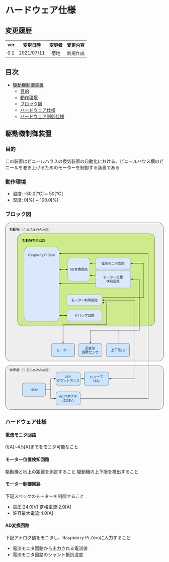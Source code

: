 # ハードウェア仕様

## 変更履歴
| ver | 変更日時 | 変更者 | 変更内容 |
|:----|:--------:|:------:|:---------|
| 0.1 | 2021/07/11 | 菊地 | 新規作成 |

## 目次

- [駆動機制御装置](#駆動機制御回路)
  - [目的](#目的)
  - [動作環境](#動作環境)
  - [ブロック図](#ブロック図)
  - [ハードウェア仕様](#ハードウェア制御仕様)
  - [ハードウェア制御仕様](#ハードウェア制御仕様)

## 駆動機制御装置
### 目的
この装置はビニールハウスの換気装置の自動化における、ビニールハウス横のビニールを巻き上げるためのモーターを制御する装置である

### 動作環境
 - 温度: -30.0[℃] ~ 50[℃]
 - 湿度: 0[%] ~ 100.0[%]

### ブロック図
![overview](image_ハードウェア/block_moter.png)

### ハードウェア仕様
#### 電流モニタ回路
0[A]~4.5[A]までをモニタ可能なこと

#### モーター位置検知回路
駆動機と地上の距離を測定すること
駆動機の上下限を検出すること

#### モーター制御回路
下記スペックのモーターを制御すること
 - 電圧:24.0[V] 定格電流:2.0[A]
 - 許容最大電流:4.0[A]

#### AD変換回路
下記アナログ値をモニタし、Raspberry Pi Zeroに入力すること
 - 電流モニタ回路から出力される電流値
 - 電流モニタ回路のシャント抵抗温度